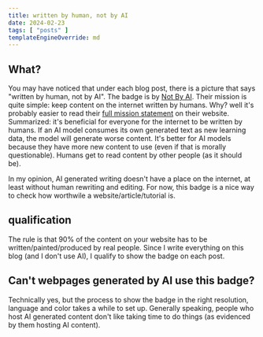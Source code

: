 ```yaml
---
title: written by human, not by AI
date: 2024-02-23
tags: [ "posts" ]
templateEngineOverride: md
---
```


## What?

You may have noticed that under each blog post, there is a picture that says "written by human, not by AI".
The badge is by [Not By AI](https://notbyai.fyi/). Their mission is quite simple: keep content on the internet written
by humans.
Why? well it's probably easier to read their [full mission statement](https://notbyai.fyi/#not-by-ai-mission) on their
website.
Summarized: it's beneficial for everyone for the internet to be written by humans.
If an AI model consumes its own generated text as new learning data, the model will generate worse content.
It's better for AI models because they have more new content to use (even if that is morally questionable).
Humans get to read content by other people (as it should be).

In my opinion, AI generated writing doesn't have a place on the internet, at least without human rewriting and editing.
For now, this badge is a nice way to check how worthwile a website/article/tutorial is.

## qualification

The rule is that 90% of the content on your website has to be written/painted/produced by real people. Since I write
everything on this blog (and I don't use AI), I qualify to show the badge on each post.

## Can't webpages generated by AI use this badge?

Technically yes, but the process to show the badge in the right resolution, language and color takes a while to set up.
Generally speaking, people who host AI generated content don't like taking time to do things (as evidenced by them
hosting AI content).
